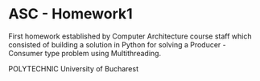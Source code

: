 # ASC - Homework1

First homework established by Computer Architecture course staff which consisted of building a solution in Python for solving a Producer - Consumer type problem using Multithreading.

POLYTECHNIC University of Bucharest
